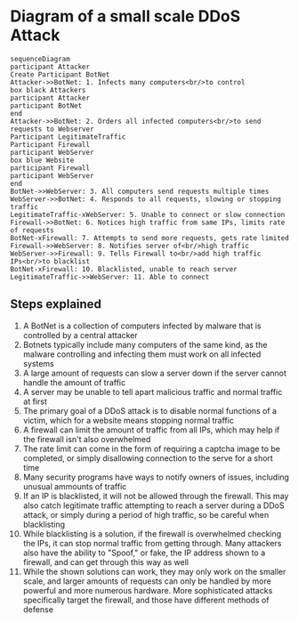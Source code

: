 # Diagram of a small scale DDoS Attack
```mermaid
sequenceDiagram
participant Attacker
Create Participant BotNet
Attacker->>BotNet: 1. Infects many computers<br/>to control
box black Attackers
participant Attacker
participant BotNet
end
Attacker->>BotNet: 2. Orders all infected computers<br/>to send requests to Webserver
Participant LegitimateTraffic
Participant Firewall
participant WebServer
box blue Website
participant Firewall
participant WebServer
end
BotNet->>WebServer: 3. All computers send requests multiple times
WebServer->>BotNet: 4. Responds to all requests, slowing or stopping traffic
LegitimateTraffic-xWebServer: 5. Unable to connect or slow connection
Firewall->>BotNet: 6. Notices high traffic from same IPs, limits rate of requests
BotNet-xFirewall: 7. Attempts to send more requests, gets rate limited
Firewall->>WebServer: 8. Notifies server of<br/>high traffic
WebServer->>Firewall: 9. Tells Firewall to<br/>add high traffic IPs<br/>to blacklist
BotNet-xFirewall: 10. Blacklisted, unable to reach server
LegitimateTraffic->>WebServer: 11. Able to connect
```
## Steps explained
1. A BotNet is a collection of computers infected by malware that is controlled by a central attacker
2. Botnets typically include many computers of the same kind, as the malware controlling and infecting them must work on all infected systems
3. A large amount of requests can slow a server down if the server cannot handle the amount of traffic
4. A server may be unable to tell apart malicious traffic and normal traffic at first
5. The primary goal of a DDoS attack is to disable normal functions of a victim, which for a website means stopping normal traffic
6. A firewall can limit the amount of traffic from all IPs, which may help if the firewall isn't also overwhelmed
7. The rate limit can come in the form of requiring a captcha image to be completed, or simply disallowing connection to the serve for a short time
8. Many security programs have ways to notify owners of issues, including unusual ammounts of traffic
9. If an IP is blacklisted, it will not be allowed through the firewall. This may also catch legitimate traffic attempting to reach a server during a DDoS attack, or simply during a period of high traffic, so be careful when blacklisting
10. While blacklisting is a solution, if the firewall is overwhelmed checking the IPs, it can stop normal traffic from getting through. Many attackers also have the ability to "Spoof," or fake, the IP address shown to a firewall, and can get through this way as well
11. While the shown solutions can work, they may only work on the smaller scale, and larger amounts of requests can only be handled by more powerful and more numerous hardware. More sophisticated attacks specifically target the firewall, and those have different methods of defense